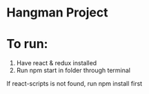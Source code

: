 # Hangman Project
# To run:
1. Have react & redux installed
2. Run npm start in folder through terminal

If react-scripts is not found, run npm install first
